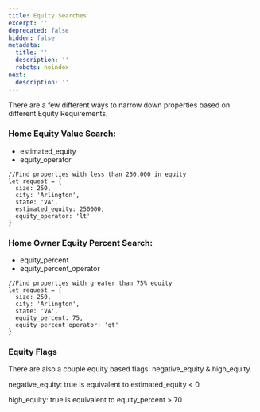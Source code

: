 ```yaml
---
title: Equity Searches
excerpt: ''
deprecated: false
hidden: false
metadata:
  title: ''
  description: ''
  robots: noindex
next:
  description: ''
---
```

There are a few different ways to narrow down properties based on different Equity Requirements. 

### Home Equity Value Search:

* estimated\_equity
* equity\_operator

```
//Find properties with less than 250,000 in equity
let request = {
  size: 250,
  city: 'Arlington',
  state: 'VA',
  estimated_equity: 250000,
  equity_operator: 'lt'
}
```

### Home Owner Equity Percent Search:

* equity\_percent
* equity\_percent\_operator

```
//Find properties with greater than 75% equity
let request = {
  size: 250,
  city: 'Arlington',
  state: 'VA',
  equity_percent: 75,
  equity_percent_operator: 'gt'
}
```

### Equity Flags

There are also a couple equity based flags: negative\_equity & high\_equity.

negative\_equity: true is equivalent to estimated\_equity \< 0

high\_equity: true is equivalent to equity\_percent > 70
